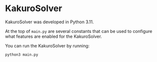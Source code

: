 # KakuroSolver

KakuroSolver was developed in Python 3.11.

At the top of `main.py` are several constants that can be used to configure what features are enabled for the KakuroSolver. 

You can run the KakuroSolver by running:
```commandline
python3 main.py
```